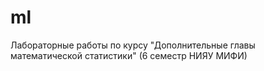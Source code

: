 # ml
Лабораторные работы по курсу "Дополнительные главы математической статистики" (6 семестр НИЯУ МИФИ)
